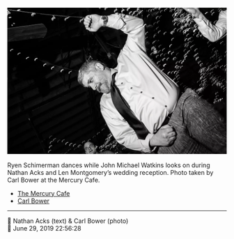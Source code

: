 ![Ryen Schimerman dances](assets/c0ac8a2247f78ed18c4856a81b178f14.webp)

Ryen Schimerman dances while John Michael Watkins looks on during Nathan Acks and Len Montgomery’s wedding reception. Photo taken by Carl Bower at the Mercury Cafe.

* [The Mercury Cafe](http://mercurycafe.com)
* [Carl Bower](https://carlbowerphotos.com)

- - - -

<span aria-hidden="true">👥</span> Nathan Acks (text) & Carl Bower (photo)  
<span aria-hidden="true">📅</span> June 29, 2019 22:56:28
